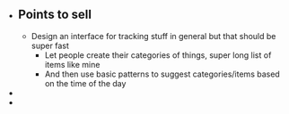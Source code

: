 - ## Points to sell
	- Design an interface for tracking stuff in general but that should be super fast
		- Let people create their categories of things, super long list of items like mine
		- And then use basic patterns to suggest categories/items based on the time of the day
-
-